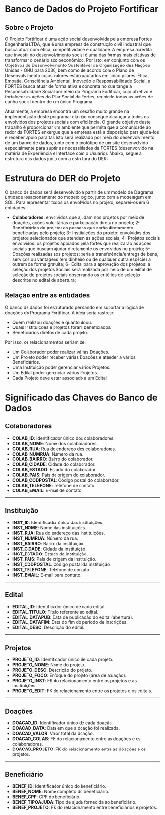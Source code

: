 # Banco de Dados do Projeto Fortificar

## Sobre o Projeto 
O Projeto Fortificar é uma ação social desenvolvida pela empresa Fortes Engenharia LTDA, que é uma empresa de construção civil industrial que busca atuar com ética, competitividade e qualidade. A empresa acredita que investir
no desenvolvimento social é uma das formas mais efetivas de transformar o cenário socioeconômico. Por isto, em conjunto com os Objetivos de Desenvolvimento Sustentável da Organização das Nações Unidas - ONU para 2030, bem 
como de acordo com o Plano de Desenvolvimento cujos valores estão pautados em cinco pilares: Ética, Empatia, Consciência Ambiental, Inovação e Responsabilidade Social, a FORTES busca atuar de forma ativa e concreta no que 
tange a Responsabilidade Social por meio do Programa Fortificar, cujo objetivo é fortalecer as ações do Pilar Social da Fortes, reunindo todas as ações de cunho social dentro de um único Programa.

Atualmente, a empresa encontra um desafio muito grande na implementação deste programa: ela não consegue alcançar a todos os envolvidos dos projetos sociais com eficiência. O grande objetivo deste trabalho é proporcionar
um ambiente que permita que a comunidade ao redor da FORTES enxergue que a empresa está a disposição para ajudá-los e receber apoio para tal. Isto será realizado por meio do desenvolvimento de um banco de dados, junto com o 
protótipo de um site desenvolvido especialmente para suprir as necessidades da FORTES (desenvolvido na matéria de Experiência e Interface com o Usuário). Abaixo, segue a estrutura dos dados junto com a estrutura do DER:

# Estrutura do DER do Projeto
O banco de dados será desenvolvido a partir de um modelo de Diagrama Entidade Relacionamento do modelo lógico, junto com a modelagem em SQL. Para representar todos os envolvidos no projeto, separei-os em 6 entidades:

- **Colaboradores**: envolvidos que ajudam nos projetos por meio de doações, ações voluntárias e participação direta no projeto;
2- Beneficiários do projeto: as pessoas que serão diretamente beneficiadas pelo projeto;
3- Instituições do projeto: envolvidos dos projetos selecionados que atendem as ações sociais;
4- Projetos sociais envolvidos: os projetos apoiados pela fortes que realizarão as ações sociais que buscam ajudar diretamente os envolvidos no projeto;
5- Doações realizadas aos projetos: seria a transferência/entrega de bens, serviços ou vantagens (em dinheiro ou de qualquer outra espécie) a outrem de forma gratuita;
6- Edital para a aprovação dos projetos: a seleção dos projetos Sociais será realizada por meio de um edital de seleção de projetos sociais observando os critérios de seleção descritos no edital de abertura;

## Relação entre as entidades
O banco de dados foi estruturado pensando em suportar a lógica de doações do Programa Fortificar. A ideia seria rastrear:
- Quem realizou doações e quanto doou.
- Quais instituições e projetos foram beneficiados.
- Beneficiários diretos de cada projeto.
  
Por isso, os relacionamentos seriam de:
- Um Colaborador poder realizar várias Doações.
- Um Projeto poder receber várias Doações e atender a vários Beneficiários.
- Uma Instituição poder gerenciar vários Projetos.
- Um Edital poder gerenciar vários Projetos.
- Cada Projeto deve estar associado a um Edital

# Significado das Chaves do Banco de Dados

## **Colaboradores**
- **COLAB_ID**: Identificador único dos colaboradores.
- **COLAB_NOME**: Nome dos colaboradores.
- **COLAB_RUA**: Rua do endereço dos colaboradores.
- **COLAB_NUMRUA**: Número da rua.
- **COLAB_BAIRRO**: Bairro do colaborador.
- **COLAB_CIDADE**: Cidade do colaborador.
- **COLAB_ESTADO**: Estado do colaborador.
- **COLAB_PAIS**: País de origem do colaborador.
- **COLAB_CODPOSTAL**: Código postal do colaborador.
- **COLAB_TELEFONE**: Telefone de contato.
- **COLAB_EMAIL**: E-mail de contato.

---

## **Instituição**
- **INST_ID**: Identificador único das instituições.
- **INST_NOME**: Nome das instituições.
- **INST_RUA**: Rua do endereço das instituições.
- **INST_NUMRUA**: Número da rua.
- **INST_BAIRRO**: Bairro da instituição.
- **INST_CIDADE**: Cidade da instituição.
- **INST_ESTADO**: Estado da instituição.
- **INST_PAIS**: País de origem da instituição.
- **INST_CODPOSTAL**: Código postal da instituição.
- **INST_TELEFONE**: Telefone de contato.
- **INST_EMAIL**: E-mail para contato.

---

## **Edital**
- **EDITAL_ID**: Identificador único de cada edital.
- **EDITAL_TITULO**: Título referente ao edital.
- **EDITAL_DATAPUB**: Data de publicação do edital (abertura).
- **EDITAL_DATAFIM**: Data do fim do período de inscrições.
- **EDITAL_DESC**: Descrição do edital.

---

## **Projetos**
- **PROJETO_ID**: Identificador único de cada projeto.
- **PROJETO_NOME**: Nome do projeto.
- **PROJETO_DESC**: Descrição do projeto.
- **PROJETO_FOCO**: Enfoque do projeto (área de atuação).
- **PROJETO_INST**: FK do relacionamento entre os projetos e as instituições.
- **PROJETO_EDIT**: FK do relacionamento entre os projetos e os editais.

---

## **Doações**
- **DOACAO_ID**: Identificador único de cada doação.
- **DOACAO_DATA**: Data em que a doação foi realizada.
- **DOACAO_VALOR**: Valor total da doação.
- **DOACAO_COLAB**: FK do relacionamento entre as doações e os colaboradores.
- **DOACAO_PROJETO**: FK do relacionamento entre as doações e os projetos.

---

## **Beneficiário**
- **BENEF_ID**: Identificador único do beneficiário.
- **BENEF_NOME**: Nome completo do beneficiário.
- **BENEF_CPF**: CPF do beneficiário.
- **BENEF_TIPOAJUDA**: Tipo de ajuda fornecida ao beneficiário.
- **BENEF_PROJETO**: FK do relacionamento entre beneficiários e projetos.
